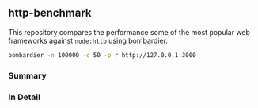 ## http-benchmark

This repository compares the performance some of the most popular web frameworks against `node:http` using [bombardier](https://github.com/codesenberg/bombardier).

```bash
bombardier -n 100000 -c 50 -p r http://127.0.0.1:3000
```

### Summary

<!-- summary -->

### In Detail

<!-- in_detail -->
